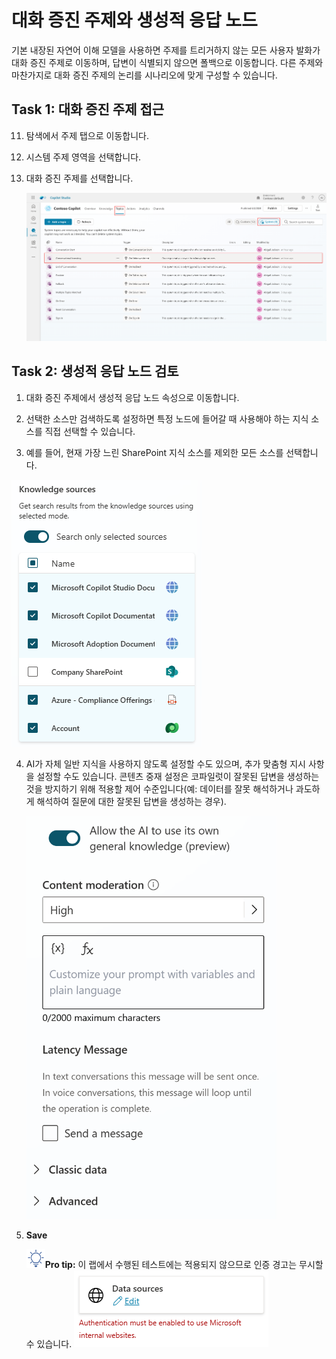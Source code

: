 # 대화 증진 주제와 생성적 응답 노드

기본 내장된 자연어 이해 모델을 사용하면 주제를 트리거하지 않는 모든
사용자 발화가 대화 증진 주제로 이동하며, 답변이 식별되지 않으면 폴백으로
이동합니다. 다른 주제와 마찬가지로 대화 증진 주제의 논리를 시나리오에
맞게 구성할 수 있습니다.

## Task 1: 대화 증진 주제 접근

11. 탐색에서 주제 탭으로 이동합니다.

12. 시스템 주제 영역을 선택합니다.

13. 대화 증진 주제를 선택합니다.

    <img src="https://github.com/FDX-edu/240819_CopilotEdu_test/raw/main/Lab%2005/media/image20.png">

## Task 2: 생성적 응답 노드 검토

1.  대화 증진 주제에서 생성적 응답 노드 속성으로 이동합니다.

2.  선택한 소스만 검색하도록 설정하면 특정 노드에 들어갈 때 사용해야 하는 지식 소스를 직접 선택할 수 있습니다.

3.  예를 들어, 현재 가장 느린 SharePoint 지식 소스를 제외한 모든 소스를 선택합니다.

   <img src="https://github.com/FDX-edu/240819_CopilotEdu_test/raw/main/Lab%2005/media/image21.png">

4.  AI가 자체 일반 지식을 사용하지 않도록 설정할 수도 있으며, 추가 맞춤형 지시 사항을 설정할 수도 있습니다. 콘텐츠 중재 설정은 코파일럿이 잘못된 답변을 생성하는 것을 방지하기 위해 적용할 제어 수준입니다(예: 데이터를 잘못 해석하거나 과도하게 해석하여 질문에 대한 잘못된 답변을 생성하는
경우).

    <img src="https://github.com/FDX-edu/240819_CopilotEdu_test/raw/main/Lab%2005/media/image22.png" width="400">
    
5.  **Save**

    <img src="https://github.com/FDX-edu/240819_CopilotEdu_test/raw/main/Lab%2001/media/image4.svg" width="30">**Pro tip:** 이 랩에서 수행된 테스트에는 적용되지 않으므로 인증 경고는 무시할 수 있습니다.
    <img src="https://github.com/FDX-edu/240819_CopilotEdu_test/raw/main/Lab%2005/media/image23.png">
